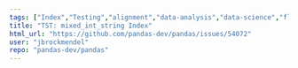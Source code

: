 ```yaml
---
tags: ["Index","Testing","alignment","data-analysis","data-science","flexible","pandas","python"]
title: "TST: mixed_int_string Index"
html_url: "https://github.com/pandas-dev/pandas/issues/54072"
user: "jbrockmendel"
repo: "pandas-dev/pandas"
---
```


